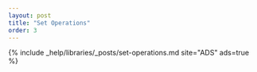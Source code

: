 ```yaml
---
layout: post
title: "Set Operations"
order: 3
---
```


{% include _help/libraries/_posts/set-operations.md site="ADS" ads=true %}
